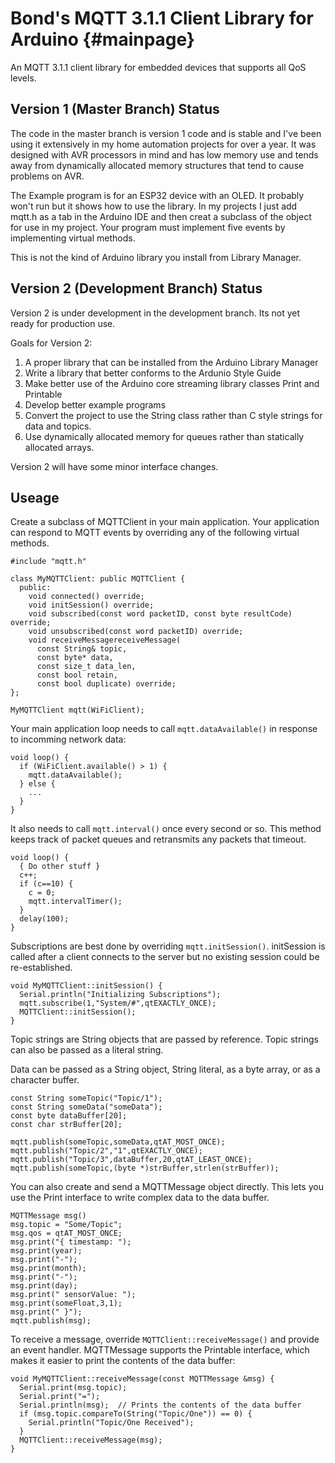 # Bond's MQTT 3.1.1 Client Library for Arduino {#mainpage}

An MQTT 3.1.1 client library for embedded devices that supports all QoS levels. 

## Version 1 (Master Branch) Status

The code in the master branch is version 1 code and is stable and I've been using it extensively in my home automation projects for over a year. It was designed with AVR processors in mind and has low memory use and tends away from dynamically allocated memory structures that tend to cause problems on AVR.

The Example program is for an ESP32 device with an OLED. It probably won't run but it shows how to use the library. In my projects I just add mqtt.h as a tab in the Arduino IDE and then creat a subclass of the object for use in my project. Your program must implement five events by implementing virtual methods. 

This is not the kind of Arduino library you install from Library Manager. 

## Version 2 (Development Branch) Status

Version 2 is under development in the development branch. Its not yet ready for production use.

Goals for Version 2:

1. A proper library that can be installed from the Arduino Library Manager
2. Write a library that better conforms to the Ardunio Style Guide
3. Make better use of the Arduino core streaming library classes Print and Printable
4. Develop better example programs
5. Convert the project to use the String class rather than C style strings for data and topics.
6. Use dynamically allocated memory for queues rather than statically allocated arrays.

Version 2 will have some minor interface changes.

## Useage

Create a subclass of MQTTClient in your main application. Your application can respond to MQTT events by overriding any of the following virtual methods. 

```
#include "mqtt.h"

class MyMQTTClient: public MQTTClient {
  public:
    void connected() override;
    void initSession() override;
    void subscribed(const word packetID, const byte resultCode) override;
    void unsubscribed(const word packetID) override;
    void receiveMessagereceiveMessage(
      const String& topic, 
      const byte* data, 
      const size_t data_len, 
      const bool retain, 
      const bool duplicate) override; 
};

MyMQTTClient mqtt(WiFiClient);
```

Your main application loop needs to call `mqtt.dataAvailable()` in response to incomming network data:

```
void loop() {
  if (WiFiClient.available() > 1) {
    mqtt.dataAvailable();
  } else {
    ...
  }
}
```

It also needs to call `mqtt.interval()` once every second or so. This method keeps track of packet queues and retransmits any packets that timeout.

```
void loop() {
  { Do other stuff } 
  c++;
  if (c==10) {
    c = 0;
    mqtt.intervalTimer();
  }
  delay(100);
}
```

Subscriptions are best done by overriding `mqtt.initSession()`. initSession is called after a client connects to the server but no existing session could be re-established.

```
void MyMQTTClient::initSession() {
  Serial.println("Initializing Subscriptions");
  mqtt.subscribe(1,"System/#",qtEXACTLY_ONCE);  
  MQTTClient::initSession();
}
```

Topic strings are String objects that are passed by reference. Topic strings can also be passed as a literal string.

Data can be passed as a String object, String literal, as a byte array, or as a character buffer.

```
const String someTopic("Topic/1");
const String someData("someData");
const byte dataBuffer[20];
const char strBuffer[20];

mqtt.publish(someTopic,someData,qtAT_MOST_ONCE);
mqtt.publish("Topic/2","1",qtEXACTLY_ONCE);
mqtt.publish("Topic/3",dataBuffer,20,qtAT_LEAST_ONCE);
mqtt.publish(someTopic,(byte *)strBuffer,strlen(strBuffer));
```

You can also create and send a MQTTMessage object directly. This lets you use the Print interface to write complex data to the data buffer.

```
MQTTMessage msg()
msg.topic = "Some/Topic";
msg.qos = qtAT_MOST_ONCE;
msg.print("{ timestamp: ");
msg.print(year); 
msg.print("-");
msg.print(month); 
msg.print("-");
msg.print(day); 
msg.print(" sensorValue: ");
msg.print(someFloat,3,1);
msg.print(" }");
mqtt.publish(msg);
```

To receive a message, override `MQTTClient::receiveMessage()` and provide an event handler. MQTTMessage supports the Printable interface, which makes it easier to print the contents of the data buffer:

```
void MyMQTTClient::receiveMessage(const MQTTMessage &msg) {
  Serial.print(msg.topic);
  Serial.print("=");
  Serial.println(msg);  // Prints the contents of the data buffer
  if (msg.topic.compareTo(String("Topic/One")) == 0) {
    Serial.println("Topic/One Received");
  }
  MQTTClient::receiveMessage(msg);
}
```